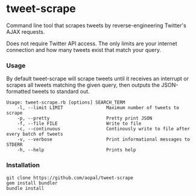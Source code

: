 # tweet-scrape
Command line tool that scrapes tweets by reverse-engineering Twitter's AJAX requests.

Does not require Twitter API access. The only limits are your internet connection and how many tweets exist that match your query.

### Usage
By default tweet-scrape will scrape tweets until it receives an interrupt or scrapes all tweets matching the given query, then outputs the JSON-formatted tweets to standard out.
```
Usage: tweet-scrape.rb [options] SEARCH_TERM
    -l, --limit LIMIT                Maximum number of tweets to scrape
    -p, --pretty                     Pretty print JSON
    -f, --file FILE                  Write to file
    -c, --continuous                 Continously write to file after every batch of tweets
    -v, --verbose                    Print informational messages to STDERR
    -h, --help                       Prints help
```

### Installation
```
git clone https://github.com/aopal/tweet-scrape
gem install bundler
bundle install
```
